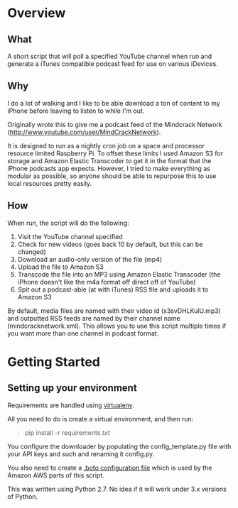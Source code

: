 # Overview

## What

A short script that will poll a specified YouTube channel when run and generate a iTunes compatible podcast feed for use on various iDevices.

## Why

I do a lot of walking and I like to be able download a ton of content to my iPhone before leaving to listen to while I'm out.

Originally wrote this to give me a podcast feed of the Mindcrack Network (http://www.youtube.com/user/MindCrackNetwork).

It is designed to run as a nightly cron job on a space and processor resource limited Raspberry Pi. To offset these limits I used Amazon S3 for storage and Amazon Elastic Transcoder to get it in the format that the iPhone podcasts app expects. However, I tried to make everything as modular as possible, so anyone should be able to repurpose this to use local resources pretty easily.

## How

When run, the script will do the following:

1. Visit the YouTube channel specified
2. Check for new videos (goes back 10 by default, but this can be changed)
3. Download an audio-only version of the file (mp4)
4. Upload the file to Amazon S3
5. Transcode the file into an MP3 using Amazon Elastic Transcoder (the iPhone doesn't like the m4a format off direct off of YouTube)
6. Spit out a podcast-able (at with iTunes) RSS file and uploads it to Amazon S3

By default, media files are named with their video id (x3svDHLKulU.mp3) and outputted RSS feeds are named by their channel name (mindcracknetwork.xml). This allows you to use this script multiple times if you want more than one channel in podcast format.

# Getting Started

## Setting up your environment

Requirements are handled using [virtualenv](http://www.virtualenv.org/en/latest/).

All you need to do is create a virtual environment, and then run:

> pip install -r requirements.txt 

You configure the downloader by populating the config\_template.py file with your API keys and such and renaming it config.py.

You also need to create a [.boto configuration file](http://docs.pythonboto.org/en/latest/boto_config_tut.html) which is used by the Amazon AWS parts of this script.

This was written using Python 2.7. No idea if it will work under 3.x versions of Python.
